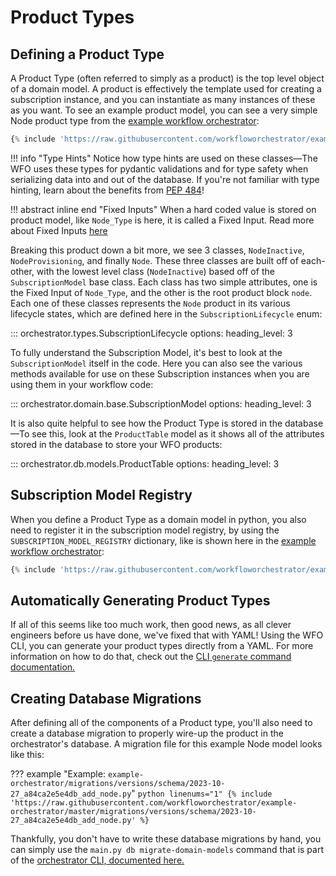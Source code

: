 # Product Types

## Defining a Product Type

A Product Type (often referred to simply as a product) is the top level object of a domain model. A product is effectively the template used for creating a subscription instance, and you can instantiate as many instances of these as you want. To see an example product model, you can see a very simple Node product type from the [example workflow orchestrator](https://github.com/workfloworchestrator/example-orchestrator):

```python
{% include 'https://raw.githubusercontent.com/workfloworchestrator/example-orchestrator/master/products/product_types/node.py' %}
```

!!! info "Type Hints"
    Notice how type hints are used on these classes—The WFO uses these types for pydantic validations and for type safety when serializing data into and out of the database. If you're not familiar with type hinting, learn about the benefits from [PEP 484](https://peps.python.org/pep-0484/)!

!!! abstract inline end "Fixed Inputs"
    When a hard coded value is stored on product model, like `Node_Type` is here, it is called a Fixed Input. Read more about Fixed Inputs [here](model_attributes.md#fixed-inputs)

Breaking this product down a bit more, we see 3 classes, `NodeInactive`, `NodeProvisioning`, and finally `Node`. These three classes are built off of each-other, with the lowest level class (`NodeInactive`) based off of the `SubscriptionModel` base class. Each class has two simple attributes, one is the Fixed Input of `Node_Type`, and the other is the root product block `node`. Each one of these classes represents the `Node` product in its various lifecycle states, which are defined here in the `SubscriptionLifecycle` enum:

::: orchestrator.types.SubscriptionLifecycle
    options:
        heading_level: 3

To fully understand the Subscription Model, it's best to look at the `SubscriptionModel` itself in the code. Here you can also see the various methods available for use on these Subscription instances when you are using them in your workflow code:

::: orchestrator.domain.base.SubscriptionModel
    options:
        heading_level: 3

It is also quite helpful to see how the Product Type is stored in the database—To see this, look at the `ProductTable` model as it shows all of the attributes stored in the database to store your WFO products:

::: orchestrator.db.models.ProductTable
    options:
        heading_level: 3

## Subscription Model Registry

When you define a Product Type as a domain model in python, you also need to register it in the subscription model registry, by using the `SUBSCRIPTION_MODEL_REGISTRY` dictionary, like is shown here in the [example workflow orchestrator](https://github.com/workfloworchestrator/example-orchestrator):

```python
{% include 'https://raw.githubusercontent.com/workfloworchestrator/example-orchestrator/master/products/__init__.py' %}
```

## Automatically Generating Product Types

If all of this seems like too much work, then good news, as all clever engineers before us have done, we've fixed that with YAML! Using the WFO CLI, you can generate your product types directly from a YAML. For more information on how to do that, check out the [CLI `generate` command documentation.](../cli.md#generate)

## Creating Database Migrations

After defining all of the components of a Product type, you'll also need to create a database migration to properly wire-up the product in the orchestrator's database. A migration file for this example Node model looks like this:

??? example "Example: `example-orchestrator/migrations/versions/schema/2023-10-27_a84ca2e5e4db_add_node.py`"
    ```python linenums="1"
    {% include 'https://raw.githubusercontent.com/workfloworchestrator/example-orchestrator/master/migrations/versions/schema/2023-10-27_a84ca2e5e4db_add_node.py' %}
    ```

Thankfully, you don't have to write these database migrations by hand, you can simply use the `main.py db migrate-domain-models` command that is part of the [orchestrator CLI, documented here.](../cli.md#migrate-domain-models)
